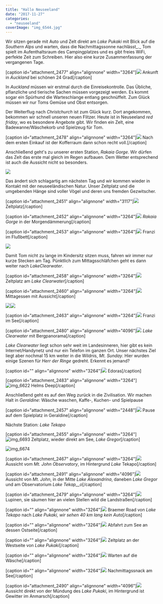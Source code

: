 ```yaml
---
title: "Hallo Neuseeland"
date: "2017-11-27"
categories: 
  - "neuseeland"
coverImage: "img_6544.jpg"
---
```


Wir sitzen gerade mit Auto und Zelt direkt am _Lake Pukaki_ mit Blick auf die _Southern Alps_ und warten, dass die Nachmittagssonne nachlässt_._ Tom spielt im Aufenthaltsraum des Campingplatzes und es gibt freies WiFi, perfekte Zeit zum Schreiben. Hier also eine kurze Zusammenfassung der vergangenen Tage.

\[caption id="attachment\_2477" align="alignnone" width="3264"\]![](images/img_6410-1.jpg) Ankunft in _Auckland_ bei schönen 24 Grad\[/caption\]

In _Auckland_ müssen wir erstmal durch die Einreisekontrolle. Das Übliche, pflanzliche und tierische Sachen müssen vorgezeigt werden. Es kommt sogar ein Spürhund die Warteschlange entlang geschnüffelt. Zum Glück müssen wir nur Toms Gemüse und Obst entsorgen.

Der Weiterflug nach _Christchurch_ ist zum Glück kurz. Dort angekommen, bekommen wir schnell unseren neuen Flitzer. Heute ist in Neuseeland _red friday_, wo es besondere Angebote gibt. Wir finden ein Zelt, eine Badewanne/Wäschekorb und Spielzeug für Tom.

\[caption id="attachment\_2478" align="alignnone" width="3264"\]![](images/img_6415-1.jpg) Nach dem ersten Einkauf ist der Kofferraum dann schon recht voll.\[/caption\]

Anschließend geht's zu unserer ersten Station, _Rakaia Gorge_. Wir dürfen das Zelt das erste mal gleich im Regen aufbauen. Dem Wetter entsprechend ist auch die Aussicht nicht so besonders.

![](images/img_6419.jpg)

Das ändert sich schlagartig am nächsten Tag und wir kommen wieder in Kontakt mit der neuseeländischen Natur. Unser Zeltplatz und die umgebenden Hänge sind voller Vögel und deren uns fremden Gezwitscher.

\[caption id="attachment\_2451" align="alignnone" width="3117"\]![](images/img_6453.jpg) Zeltplatz\[/caption\]

\[caption id="attachment\_2452" align="alignnone" width="3264"\]![](images/img_6452.jpg) _Rakaia Gorge_ in der Morgendämmerung\[/caption\]

\[caption id="attachment\_2453" align="alignnone" width="3264"\]![](images/img_6439.jpg) Franzi im Flußbett\[/caption\]

![](images/img_6437.jpg)

Damit Tom nicht zu lange im Kindersitz sitzen muss, fahren wir immer nur kurze Stecken am Tag. Pünktlich zum Mittagsschläfchen geht es dann weiter nach _LakeClearwater_.

\[caption id="attachment\_2458" align="alignnone" width="3264"\]![](images/img_6514.jpg) Zeltplatz am _Lake_ _Clearwater_\[/caption\]

\[caption id="attachment\_2460" align="alignnone" width="3264"\]![](images/img_6518.jpg) Mittagessen mit Aussicht\[/caption\]

![](images/img_6544.jpg)![](images/img_6552.jpg)

\[caption id="attachment\_2463" align="alignnone" width="3264"\]![](images/img_6583.jpg) Franzi im See\[/caption\]

\[caption id="attachment\_2480" align="alignnone" width="4096"\]![](images/img_6575.jpg) _Lake Clearwater_ mit Bergpanorama\[/caption\]

_Lake Clearwater_ liegt schon sehr weit im Landesinneren, hier gibt es kein Internet/Handynetz und nur ein Telefon im ganzen Ort. Unser nächstes Ziel liegt aber nochmal 15 km weiter in die Wildnis, _Mt. Sunday_. Hier wurden einige Szenen für _Herr der Ringe_ gedreht. Erkennt es jemand?

\[caption id="" align="alignnone" width="3264"\]![](images/img_6607.jpg) Edoras\[/caption\]

\[caption id="attachment\_2483" align="alignnone" width="3264"\]![img_6622](images/img_6622.jpg) Helms Deep\[/caption\]

Anschließend geht es auf den Weg zurück in die Zivilisation. Wir machen Halt in _Geraldine_: Wäsche waschen, Kaffe-, Kuchen- und Spielpause

\[caption id="attachment\_2457" align="alignnone" width="2448"\]![](images/img_6652.jpg) Pause auf dem Spielplatz in Geraldine\[/caption\]

Nächste Station: _Lake Tekapo_

\[caption id="attachment\_2455" align="alignnone" width="3264"\]![img_6693](images/img_6693.jpg) Zeltplatz, wieder direkt am See, _Lake_ _Gregor_\[/caption\]

![img_6674](images/img_6674.jpg)

\[caption id="attachment\_2467" align="alignnone" width="3264"\]![](images/img_6706.jpg) Aussicht vom _Mt. John Observatory_, im Hintergrund _Lake_ Tekapo\[/caption\]

\[caption id="attachment\_2491" align="alignnone" width="4096"\]![](images/img_6708.jpg) Aussicht von _Mt_. _John_, in der Mitte _Lake_ _Alexandrina_, daneben _Lake_ _Gregor_ und am Observatorium _Lake Tekap__o_\[/caption\]

\[caption id="attachment\_2479" align="alignnone" width="3264"\]![](images/img_6728.jpg) Lupinen, sie säumen hier an vielen Stellen wild die Landstraßen\[/caption\]

\[caption id="" align="alignnone" width="3264"\]![](images/img_6748.jpg) Braemer Road von _Lake_ _Tekapo_ nach _Lake_ _Pukaki, wir sehen 40 km lang kein Auto_\[/caption\]

\[caption id="" align="alignnone" width="3264"\]![](images/img_6753.jpg) Abfahrt zum See an dessen Ostseite\[/caption\]

\[caption id="" align="alignnone" width="3264"\]![](images/img_6782.jpg) Zeltplatz an der Westseite von _Lake Pukaki_\[/caption\]

\[caption id="" align="alignnone" width="3264"\]![](images/img_6788.jpg) Warten auf die Wäsche\[/caption\]

\[caption id="" align="alignnone" width="3264"\]![](images/img_6840.jpg) Nachmittagssnack am See\[/caption\]

\[caption id="attachment\_2490" align="alignnone" width="4096"\]![](images/img_6830.jpg) Aussicht direkt von der Mündung des _Lake_ _Pukaki_, im Hintergrund ist Gewitter im Anmarsch\[/caption\]
